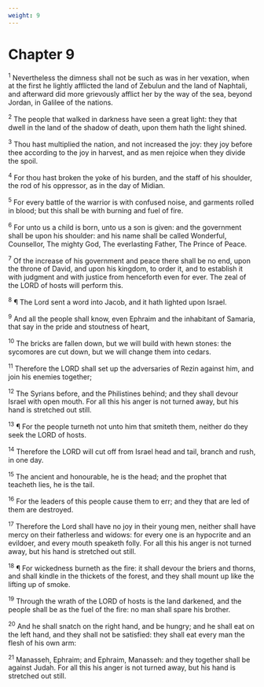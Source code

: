 ```yaml
---
weight: 9
---
```


# Chapter 9

<sup>1</sup> Nevertheless the dimness shall not be such as was in her vexation, when at the first he lightly afflicted the land of Zebulun and the land of Naphtali, and afterward did more grievously afflict her by the way of the sea, beyond Jordan, in Galilee of the nations. 

<sup>2</sup> The people that walked in darkness have seen a great light: they that dwell in the land of the shadow of death, upon them hath the light shined. 

<sup>3</sup> Thou hast multiplied the nation, and not increased the joy: they joy before thee according to the joy in harvest, and as men rejoice when they divide the spoil. 

<sup>4</sup> For thou hast broken the yoke of his burden, and the staff of his shoulder, the rod of his oppressor, as in the day of Midian. 

<sup>5</sup> For every battle of the warrior is with confused noise, and garments rolled in blood; but this shall be with burning and fuel of fire. 

<sup>6</sup> For unto us a child is born, unto us a son is given: and the government shall be upon his shoulder: and his name shall be called Wonderful, Counsellor, The mighty God, The everlasting Father, The Prince of Peace. 

<sup>7</sup> Of the increase of his government and peace there shall be no end, upon the throne of David, and upon his kingdom, to order it, and to establish it with judgment and with justice from henceforth even for ever. The zeal of the LORD of hosts will perform this. 

<sup>8</sup> ¶ The Lord sent a word into Jacob, and it hath lighted upon Israel. 

<sup>9</sup> And all the people shall know, even Ephraim and the inhabitant of Samaria, that say in the pride and stoutness of heart, 

<sup>10</sup> The bricks are fallen down, but we will build with hewn stones: the sycomores are cut down, but we will change them into cedars. 

<sup>11</sup> Therefore the LORD shall set up the adversaries of Rezin against him, and join his enemies together; 

<sup>12</sup> The Syrians before, and the Philistines behind; and they shall devour Israel with open mouth. For all this his anger is not turned away, but his hand is stretched out still. 

<sup>13</sup> ¶ For the people turneth not unto him that smiteth them, neither do they seek the LORD of hosts. 

<sup>14</sup> Therefore the LORD will cut off from Israel head and tail, branch and rush, in one day. 

<sup>15</sup> The ancient and honourable, he is the head; and the prophet that teacheth lies, he is the tail. 

<sup>16</sup> For the leaders of this people cause them to err; and they that are led of them are destroyed. 

<sup>17</sup> Therefore the Lord shall have no joy in their young men, neither shall have mercy on their fatherless and widows: for every one is an hypocrite and an evildoer, and every mouth speaketh folly. For all this his anger is not turned away, but his hand is stretched out still. 

<sup>18</sup> ¶ For wickedness burneth as the fire: it shall devour the briers and thorns, and shall kindle in the thickets of the forest, and they shall mount up like the lifting up of smoke. 

<sup>19</sup> Through the wrath of the LORD of hosts is the land darkened, and the people shall be as the fuel of the fire: no man shall spare his brother. 

<sup>20</sup> And he shall snatch on the right hand, and be hungry; and he shall eat on the left hand, and they shall not be satisfied: they shall eat every man the flesh of his own arm: 

<sup>21</sup> Manasseh, Ephraim; and Ephraim, Manasseh: and they together shall be against Judah. For all this his anger is not turned away, but his hand is stretched out still. 


